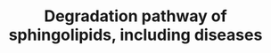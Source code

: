 ---
annotations:
- id: PW:0000735
  parent: classic metabolic pathway
  type: Pathway Ontology
  value: altered sphingolipid metabolic pathway
- id: DOID:3320
  parent: genetic disease
  type: Disease Ontology
  value: Tay-Sachs disease
- id: PW:0000197
  parent: classic metabolic pathway
  type: Pathway Ontology
  value: sphingolipid metabolic pathway
- id: DOID:14504
  parent: genetic disease
  type: Disease Ontology
  value: Niemann-Pick disease
- id: DOID:0070111
  parent: genetic disease
  type: Disease Ontology
  value: Niemann-Pick disease type A
- id: DOID:2368
  parent: genetic disease
  type: Disease Ontology
  value: gangliosidosis
- id: DOID:14499
  parent: genetic disease
  type: Disease Ontology
  value: Fabry disease
- id: DOID:3321
  parent: genetic disease
  type: Disease Ontology
  value: GM2 gangliosidosis
- id: DOID:10587
  parent: genetic disease
  type: Disease Ontology
  value: Krabbe disease
- id: DOID:4
  type: Disease Ontology
  value: disease
- id: PW:0000733
  parent: classic metabolic pathway
  type: Pathway Ontology
  value: glycosphingolipid metabolic pathway
- id: DOID:4795
  parent: genetic disease
  type: Disease Ontology
  value: GM2 gangliosidosis, AB variant
- id: DOID:10581
  parent: genetic disease
  type: Disease Ontology
  value: metachromatic leukodystrophy
- id: PW:0000163
  parent: classic metabolic pathway
  type: Pathway Ontology
  value: sphingolipid degradation pathway
- id: DOID:0070112
  parent: genetic disease
  type: Disease Ontology
  value: Niemann-Pick disease type B
- id: PW:0001062
  parent: classic metabolic pathway
  type: Pathway Ontology
  value: lacto-series glycosphingolipid metabolic pathway
- id: PW:0000162
  parent: classic metabolic pathway
  type: Pathway Ontology
  value: sphingolipid biosynthetic pathway
- id: DOID:3323
  parent: genetic disease
  type: Disease Ontology
  value: Sandhoff disease
- id: DOID:3322
  parent: genetic disease
  type: Disease Ontology
  value: GM1 gangliosidosis
- id: DOID:0050464
  parent: genetic disease
  type: Disease Ontology
  value: Farber lipogranulomatosis
- id: DOID:1926
  parent: genetic disease
  type: Disease Ontology
  value: Gaucher's disease
authors:
- DeSl
- Andra
- Egonw
- AdoBioInfo
- IreneHemel
- Khanspers
- Finterly
- Fehrhart
communities:
- RareDiseases
- IEM
description: Test pathway to include dieases in pathways, in order to deduce biomarkers.
last-edited: 2021-11-30
organisms:
- Homo sapiens
redirect_from:
- /index.php/Pathway:WP4153
- /instance/WP4153
revision: null
schema-jsonld:
- '@context': https://schema.org/
  '@id': https://wikipathways.github.io/pathways/WP4153.html
  '@type': Dataset
  creator:
    '@type': Organization
    name: WikiPathways
  description: Test pathway to include dieases in pathways, in order to deduce biomarkers.
  keywords:
  - Ceramide
  - GA1
  - GA2
  - GLB1
  - GM1-beta-galactosidase (GLB)
  - GM1-beta-galactosidease (GLB)
  - GM1a
  - GM2
  - GM2-activator
  - 'GM2A '
  - GM3
  - GalCer-beta-galactosidase
  - Globoside
  - Globoside example 1
  - Globoside example 2
  - HEXA
  - HEXB
  - Sap-A
  - Sap-B
  - Sap-C
  - Sphingomyelin
  - Sphingosine
  - Sulfatide
  - acid ceramidase
  - acrylsulfatase A
  - alpha-galactosidase A
  - beta-hexosaminidase A, B
  - digalactosylceramide
  - digalactosylceramide alpha
  - digalactosylceramide beta
  - galactosyl-ceramide
  - globotriaosylceramide
  - glucosylceramide
  - glucosylceramide-beta-glucosidase
  - lactosylceramide
  - sialidase
  - sialidase 1
  - sialidase 2
  - sialidase 3
  - sialidase 4
  - sphingomyelinase
  license: CC0
  name: Degradation pathway of sphingolipids, including diseases
seo: CreativeWork
title: Degradation pathway of sphingolipids, including diseases
wpid: WP4153
---